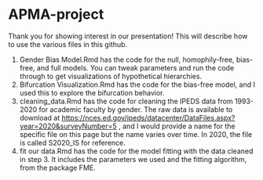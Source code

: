 # APMA-project

Thank you for showing interest in our presentation! This will describe how to use the various files in this github.

1. Gender Bias Model.Rmd has the code for the null, homophily-free, bias-free, and full models. You can tweak parameters and run the code through to get visualizations of hypothetical hierarchies.
2. Bifurcation Visualization.Rmd has the code for the bias-free model, and I used this to explore the bifurcation behavior.
3. cleaning_data.Rmd has the code for cleaning the IPEDS data from 1993-2020 for academic faculty by gender. The raw data is available to download at https://nces.ed.gov/ipeds/datacenter/DataFiles.aspx?year=2020&surveyNumber=5 , and I would provide a name for the specific file on this page but the name varies over time. In 2020, the file is called S2020_IS for reference.
4. fit our data.Rmd has the code for the model fitting with the data cleaned in step 3. It includes the parameters we used and the fitting algorithm, from the package FME. 
